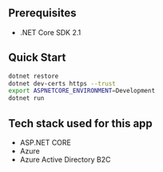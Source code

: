 ## Prerequisites
- .NET Core SDK 2.1

## Quick Start
```sh
dotnet restore
dotnet dev-certs https --trust
export ASPNETCORE_ENVIRONMENT=Development
dotnet run
```

## Tech stack used for this app
- ASP.NET CORE
- Azure
- Azure Active Directory B2C